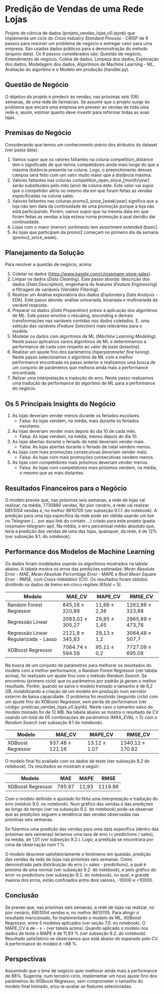 # Predição de Vendas de uma Rede Lojas 

Projeto de ciência de dados (projeto_vendas_lojas_v0.ipynb) que implementa um ciclo do *Cross Industry Standard Process* - CRISP de 9 passos para resolver um problema de negócio e entregar valor para uma empresa. São usados dados públicos para a demonstração do método (arquivo data). Os 9 passos considerados são: Questão de negócio, Entendimento do negócio, Coleta de dados, Limpeza dos dados, Exploração dos dados, Modelagem dos dados, Algoritmos de Machine Learning - ML, Avaliação do algoritmo e o Modelo em produção (handler.py).

## Questão de Negócio

O objetivo do projeto é predecir as vendas, nas próximas seis (06) semanas, de uma rede de farmácias. Se assume que o projeto surge do problema que encara uma empresa em preveer as vendas de toda uma rede e, assim, estimar quanto deve investir para reformar todas as suas lojas.

## Premisas do Negócio

Considerando que temos um conhecimento prévio dos atributos do dataset (ver pasta data):

1. Vamos supor que os valores faltantes na coluna competition_distance tem o significado de que temos competidores ainda mais longe do que a máxima distância presente na coluna. Logo, o preenchimento desses campos será feito com um valor muito maior que a distância máxima. 
2. Valores faltantes nas colunas competition_open_since_[month/year] serão substituídos pelo mês (ano) da coluna date. Este valor vai supor que o competidor abriu no mesmo dia em que foram feitas as vendas especificadas na coluna sales.
3. Valores faltantes nas colunas promo2_since_[week/year] significa que a loja não tem data da continuidade de uma promoção porque a loja não está participando. Porém, vamos supor que na mesma data em que foram feitas as vendas a loja estava numa promoção à qual decidiu dar continuidade.
4. Lojas com o maior (menor) sortimento tem assortment extended (basic).
5. As lojas que participam da promo2 começam no primeiro dia da semana (promo2_since_week).

## Planejamento da Solução

Para resolver a questão de negócio, acima:
 
1. Coletar os dados (https://www.kaggle.com/c/rossmann-store-sales).
2. Limpar os dados (*Data Cleaning*). Este passo aborda: descrição dos dados (*Data Description*), engenharia de features (*Feature Engineering*) e filtragem de variáveis (*Variable Filtering*).
3. Realizar um Análise exploratória dos dados (*Exploratory Data Analysis* - EDA). Este passo aborda: análise univariada, bivariada e multivariada da variável resposta.
4. Preparar os dados (*Data Preparation*) prévio à aplicação dos algoritmos de ML. Este passo envolve o rescaling, enconding e demais transformações nas variáveis contidas nos dados coletados. E, uma seleção das variáveis (*Feature Selection*) mais relevântes para o modelo.    
5. Modelar os dados com algoritmos de ML (*Machine Learning Modeling*). Neste passo aplicamos varios algoritmos de ML e determinamos a performance de cada com respeito ao valor de base (*baseline*). 
6. Realizar um ajuste fino dos parâmetros (*hiperparameter fine tuning*). Neste passo selecionamos o algoritmo de ML com a melhor performance encontrada no passo anterior e realizamos uma busca de um conjunto de parâmetros que melhora ainda mais a performance encontrada.
7. Relizar uma interpretação e tradução do erro. Neste passo realizamos uma tradução da performance do algoritmo de ML para a performance do negócio.

## Os 5 Principais Insights do Negócio

1. As lojas deveriam vender menos durante os feriados escolares. 
   - Falsa: As lojas vendem, na média, mais durante os feriados escolares.
2. As lojas deveriam vender mais depois do dia 10 de cada mês.
   - Falsa: As lojas vendem, na média, menos depois do dia 10.
3. As lojas abertas durante o feriado de natal deveriam vender mais. 
   - Falsa: As lojas abertas durante o feriado de natal vendem menos.
4. As lojas com mais promoções consecutivas deveriam vender mais. 
   - Falsa: As lojas com mais promoções consecutivas vendem menos.
5. As lojas com competidores mais próximos deveriam vender menos. 
   - Falsa: As lojas com competidores mais próximos vendem, na média, o mesmo que as mais distantes.

## Resultados Financeiros para o Negócio

O modelo prevee que, nas próximas seis semanas, a rede de lojas vai realizar, na média, 7730880 vendas. No pior cenário, a rede vai realizar 6851054 vendas e, no melhor 8610705 (ver subseção 9.1.1. do notebook). A predição para uma loja específica da rede pode ser obtida usando um bot no Telegram (... por aqui link do contato ...) criado para este projeto (pasta rossmann-telegram-api). Na média, o erro percentual médio absoluto que, teria a predição das vendas de uma das lojas, quaisquer, da rede, é de 12% (ver subseção 9.1. do notebook).

## Performance dos Modelos de Machine Learning

Os dados foram modelados usando os algoritmos mostrados na tabela abaixo. A tabela mostra os erros das predições estimadas: *Mean Absolute Error* - MAE, *Mean Absolute Percentage Error* - MAPE e *Root Mean Square Error* - RMSE, com *Cross-Validation* (CV). Os resultados foram obtidos dividindo os dados de treino em cinco regiões (Kfold = 5).

| Modelo |	MAE_CV |	MAPE_CV |	RMSE_CV |
| --- | --- | --- | --- |
| Random Forest Regressor |	845,16 $\pm$ 220,89 |	11,66 $\pm$ 2,38 |	1262,86 $\pm$ 323,88 |
| Regressão Linear	| 2083,01 $\pm$ 305,27 |	29,85 $\pm$ 1,45	| 2965,89 $\pm$ 473,78 |
| Regressão Linear Regularizada - Lasso	| 2121,8 $\pm$ 345,83	| 29,13 $\pm$ 1,2	| 3064,48 $\pm$ 507,7 |
| XGBoost Regressor	| 7064.74 $\pm$ 594.59 |	95.11 $\pm$ 0,2	| 7727.09 $\pm$ 695.08 |

Na busca de um conjunto de parâmetros para melhorar os resultados do modelo com a melhor performance, o Random Forest Regressor (ver tabela acima), foi realizado um ajuste fino com o método *Random Search*. Se encontrou (primero ciclo) que os parâmetros por padrão já geram o melhor resultado. Porém, quando se salva o modelo treinado o tamanho é de 6,2 GB, inviabilizando a criação de um modelo em produção num servidor externo de baixa capacidade. O problema foi resolvido (segundo ciclo) com um ajuste fino do XGBoost Regressor, sem perda de performance (ver código: predicao_vendas_lojas_v0.ipynb). Neste caso o tamanho salvo do modelo treinado foi de 12 MB. Na tabela abaixo se mostra o resultado de CV usando um total de 05 combinações de parâmetros (MAX_EVAL = 5) com o *Random Search* (ver subseção 8.1 do notebook).

| Modelo | MAE_CV | MAPE_CV | RMSE_CV |
| --- | --- | --- | --- |
XGBoost Regressor | 937.48 $\pm$ 121.16 | 13.12 $\pm$ 1.07 | 1340.12 $\pm$ 170.82 |
 
O modelo final foi avaliado com os dados de teste (ver subseção 8.2 do notebook). Os resultados se mostram a seguir:

| Modelo | MAE | MAPE | RMSE |
| --- | --- | --- | --- |
XGBoost Regressor | 785.97 | 11,93 | 1119.86 |

Com o modelo definido e ajustado foi feita uma interpretação e tradução do erro (módulo 9.0. no notebook). Num gráfico das vendas e das predições ao longo do tempo (ver na subseção 9.2. do notebook) pode-se observar que as predições seguem a tendência das vendas observadas nas próximas seis semanas. 

Se fizermos uma predição das vendas para uma data específica (dentro das próximas seis semanas) teriamos uma taxa de erro (= predictions / sales), na média, de 1,01 (ver subseção 9.2.). Logo, a predição se encontrara por cima da observação num 1 %.

O modelo descreve satisfatóriamente o fenômeno em questão, predição das vendas da rede de lojas nas próximas seis semanas. Como demonstrado pela distribuição do erro (= sales - predictions), a qual é próxima de uma normal (ver subseção 9.2. do notebook), e pelo gráfico do error vs predictions (ver subseção 9.2. do notebook), no qual, a grande maioria dos erros, estão confinados entre dois valores, -10000 e +10000. 

## Conclusão

Se prevee que, nas próximas seis semanas, a rede de lojas vai realizar, no pior cenário, 6851054 vendas e, no melhor 8610705. Para atingir o resultado mencionado, foi implementado o modelo de ML, XGBoost Regressor, entre 5 modelos aplicados (ver seção 7.0. no notebook). O MAPE_CV é de - $\pm$ - (ver tabela acima). Quando aplicado o modelo nos dados de teste o MAPE é de 11,93 % (ver subseção 8.2. do notebook). Resultado satisfatório se observamos que está abaixo do esperado pelo CV. A performance do modelo é ~88 %.      

## Perspectivas

Assumindo que o time de negócio quer melhorar ainda mais a performance de 88%. Sugeriria, num terceiro ciclo, implementar um novo ajuste fino dos parâmetros do XGBoost Regressor, sem comprometer o tamanho do modelo final treinado, e/ou re-avaliar as features selecionadas.
